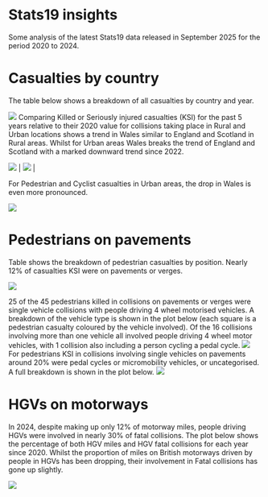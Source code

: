 # Stats19 insights


Some analysis of the latest Stats19 data released in September 2025 for
the period 2020 to 2024.

# Casualties by country

The table below shows a breakdown of all casualties by country and year.

![](plots/country_table.png) Comparing Killed or Seriously injured
casualties (KSI) for the past 5 years relative to their 2020 value for
collisions taking place in Rural and Urban locations shows a trend in
Wales similar to England and Scotland in Rural areas. Whilst for Urban
areas Wales breaks the trend of England and Scotland with a marked
downward trend since 2022.

![](plots/country_KSI_all_casualties_Rural.png) \|
![](plots/country_KSI_all_casualties_Urban.png) \|

For Pedestrian and Cyclist casualties in Urban areas, the drop in Wales
is even more pronounced.

![](plots/country_KSI_Pedestrians_&_Cyclists_Urban.png)

# Pedestrians on pavements

Table shows the breakdown of pedestrian casualties by position. Nearly
12% of casualties KSI were on pavements or verges.

![](plots/ped_location_table.png)

25 of the 45 pedestrians killed in collisions on pavements or verges
were single vehicle collisions with people driving 4 wheel motorised
vehicles. A breakdown of the vehicle type is shown in the plot below
(each square is a pedestrian casualty coloured by the vehicle involved).
Of the 16 collisions involving more than one vehicle all involved people
driving 4 wheel motor vehicles, with 1 collision also including a person
cycling a pedal cycle. ![](plots/fatal_pave.png) For pedestrians KSI in
collisions involving single vehicles on pavements around 20% were pedal
cycles or micromobility vehicles, or uncategorised. A full breakdown is
shown in the plot below. ![](plots/KSI_pave.png)

# HGVs on motorways

In 2024, despite making up only 12% of motorway miles, people driving
HGVs were involved in nearly 30% of fatal collisions. The plot below
shows the percentage of both HGV miles and HGV fatal collisions for each
year since 2020. Whilst the proportion of miles on British motorways
driven by people in HGVs has been dropping, their involvement in Fatal
collisions has gone up slightly.

![](plots/hgvs_mway.png)
